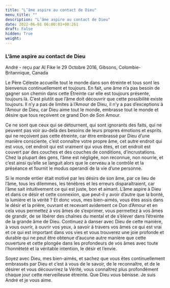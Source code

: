 ```yaml
---
title: "L’âme aspire au contact de Dieu"
menu_title: ""
description: "L’âme aspire au contact de Dieu"
date: 2022-06-01 06:00:01+00:261
draft: False
hidden: True
weight:
---
```

### L’âme aspire au contact de Dieu

André - reçu par Al Fike le 29 Octobre 2016, Gibsons, Colombie-Britannique, Canada

Le Père Céleste accueille tout le monde dans son étreinte et tous sont les bienvenus continuellement et toujours. En fait, une âme n’a pas besoin de gagner son chemin dans cette Étreinte car elle est toujours présente, toujours là. C’est plutôt que l’âme doit découvrir que cette possibilité existe toujours. Il n’y a pas de limites à l’Amour de Dieu, il n’y a pas d’exceptions à l’Amour de Dieu, car Dieu aime tout le monde, embrasse tout le monde et désire que tous reçoivent ce grand Don de Son Amour.

Ce ne sont que ceux qui se détournent, qui sont ignorants des faits, qui ne peuvent pas voir au-delà des besoins de leurs propres émotions et esprits qui ne reçoivent pas cette étreinte, car être embrassé par Dieu d’une manière consciente, c’est connaître votre propre âme, cet autre endroit qui est vous, cet endroit qui est vraiment qui vous êtes, et cet endroit est couvert par des couches et des couches de conditions, d’incrustations. Chez la plupart des gens, l’âme est négligée, non reconnue, non nourrie, et c’est ainsi qu’elle se languit alors que le cerveau a le contrôle et la préséance et fournit le modus operandi de la vie d’une personne.

Si le monde entier était motivé par les désirs de son âme, par ce lieu de l’âme, tous les dilemmes, les ténèbres et les erreurs disparaîtraient, car l’âme sait intuitivement ce qui est juste, bon et aimant. L’âme aspire à Dieu et dans ce désir et cette connexion, que peut-il y avoir d’autre que la bonté, la lumière et la vérité ? Et donc vous, mes bien-aimés, vous êtes assis dans le désir et la prière, ouvrant et recevant avidement ce Don d’Amour et en cela vous permettez à vos âmes de s’exprimer, vous permettez à vos âmes de grandir, de se libérer des chaînes du mental et de s’élever dans l’étreinte de la grande âme de Dieu.
Continuez à danser avec Dieu de cette manière, à vous ouvrir, à ouvrir vos yeux, à savoir à travers vos âmes ce qui est vrai et ce qui est important dans vos vies et vous trouverez une joie profonde et durable qui ne peut être obtenue d’aucune autre manière que cette ouverture et cette plongée dans les profondeurs de vos âmes avec toute l’honnêteté et la véritable intention, le désir et l’envie.

Soyez avec Dieu, mes bien-aimés, et sachez que vous êtes continuellement embrassés par Dieu et c’est à vous de le savoir, de le reconnaître, et de le désirer et vous découvrirez la Vérité, vous connaîtrez plus profondément chaque jour cette merveilleuse étreinte. Que Dieu vous bénisse. Je suis André et je vous aime.



